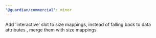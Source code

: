 ```yaml
---
'@guardian/commercial': minor
---
```


Add 'interactive' slot to size mappings, instead of falling back to data attributes , merge them with  size mappings
